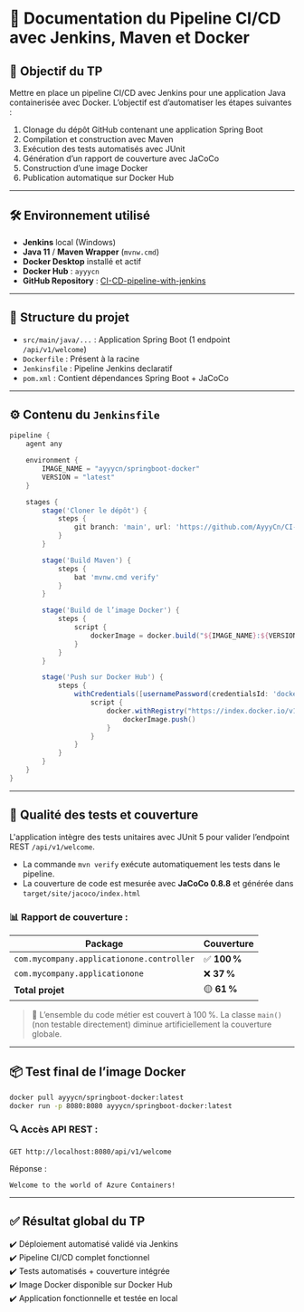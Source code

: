 # 📘 Documentation du Pipeline CI/CD avec Jenkins, Maven et Docker

## 🎯 Objectif du TP
Mettre en place un pipeline CI/CD avec Jenkins pour une application Java containerisée avec Docker. L’objectif est d’automatiser les étapes suivantes :

1. Clonage du dépôt GitHub contenant une application Spring Boot
2. Compilation et construction avec Maven
3. Exécution des tests automatisés avec JUnit
4. Génération d’un rapport de couverture avec JaCoCo
5. Construction d’une image Docker
6. Publication automatique sur Docker Hub

---

## 🛠️ Environnement utilisé
- **Jenkins** local (Windows)
- **Java 11** / **Maven Wrapper** (`mvnw.cmd`)
- **Docker Desktop** installé et actif
- **Docker Hub** : `ayyycn`
- **GitHub Repository** : [CI-CD-pipeline-with-jenkins](https://github.com/AyyyCn/CI-CD-pipeline-with-jenkins)

---

## 📁 Structure du projet

- `src/main/java/...` : Application Spring Boot (1 endpoint `/api/v1/welcome`)
- `Dockerfile` : Présent à la racine
- `Jenkinsfile` : Pipeline Jenkins declaratif
- `pom.xml` : Contient dépendances Spring Boot + JaCoCo

---

## ⚙️ Contenu du `Jenkinsfile`

```groovy
pipeline {
    agent any

    environment {
        IMAGE_NAME = "ayyycn/springboot-docker"
        VERSION = "latest"
    }

    stages {
        stage('Cloner le dépôt') {
            steps {
                git branch: 'main', url: 'https://github.com/AyyyCn/CI-CD-pipeline-with-jenkins.git'
            }
        }

        stage('Build Maven') {
            steps {
                bat 'mvnw.cmd verify'
            }
        }

        stage('Build de l’image Docker') {
            steps {
                script {
                    dockerImage = docker.build("${IMAGE_NAME}:${VERSION}")
                }
            }
        }

        stage('Push sur Docker Hub') {
            steps {
                withCredentials([usernamePassword(credentialsId: 'dockerhub', usernameVariable: 'DOCKER_USER', passwordVariable: 'DOCKER_PASS')]) {
                    script {
                        docker.withRegistry("https://index.docker.io/v1/", "dockerhub") {
                            dockerImage.push()
                        }
                    }
                }
            }
        }
    }
}
```

---

## 🧪 Qualité des tests et couverture

L'application intègre des tests unitaires avec JUnit 5 pour valider l’endpoint REST `/api/v1/welcome`.

- La commande `mvn verify` exécute automatiquement les tests dans le pipeline.
- La couverture de code est mesurée avec **JaCoCo 0.8.8** et générée dans `target/site/jacoco/index.html`

### 📊 Rapport de couverture :
| Package                                 | Couverture |
|----------------------------------------|------------|
| `com.mycompany.applicationone.controller` | ✅ **100 %** |
| `com.mycompany.applicationone`             | ❌ **37 %** |
| **Total projet**                        | 🟡 **61 %** |

> 💬 L’ensemble du code métier est couvert à 100 %. La classe `main()` (non testable directement) diminue artificiellement la couverture globale.

---

## 📦 Test final de l’image Docker

```bash
docker pull ayyycn/springboot-docker:latest
docker run -p 8080:8080 ayyycn/springboot-docker:latest
```

### 🔍 Accès API REST :
```
GET http://localhost:8080/api/v1/welcome
```
Réponse :
```
Welcome to the world of Azure Containers!
```

---

## ✅ Résultat global du TP

✔️ Déploiement automatisé validé via Jenkins  
✔️ Pipeline CI/CD complet fonctionnel  
✔️ Tests automatisés + couverture intégrée  
✔️ Image Docker disponible sur Docker Hub  
✔️ Application fonctionnelle et testée en local

